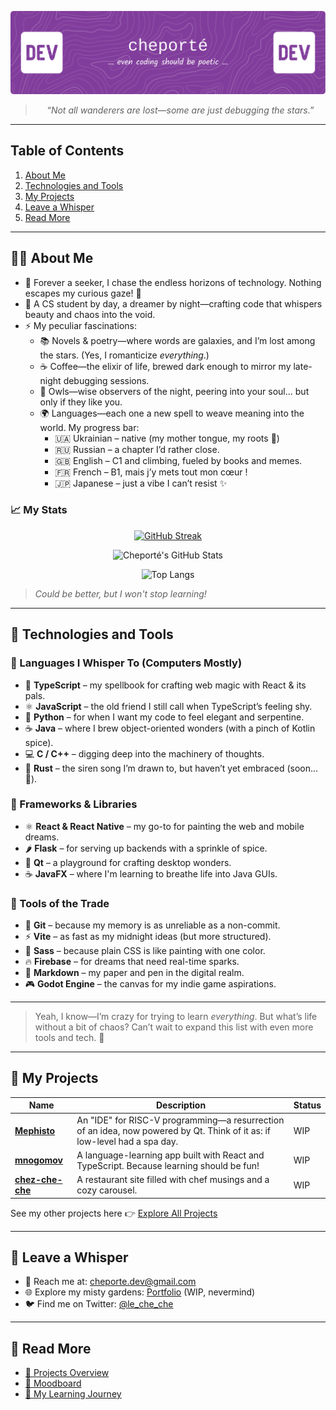 <div align=center>


![Header](./img/github-header-image.png)

> *“Not all wanderers are lost—some are just debugging the stars.”*

</div>

---

## Table of Contents
1. [About Me](#-about-me)
2. [Technologies and Tools](#-technologies-and-tools)
3. [My Projects](#-my-projects)
4. [Leave a Whisper](#-leave-a-whisper)
5. [Read More](#-read-more)

---

## 🧑‍💻 About Me
- 🌱 Forever a seeker, I chase the endless horizons of technology. Nothing escapes my curious gaze! 👀
- 📖 A CS student by day, a dreamer by night—crafting code that whispers beauty and chaos into the void.
- ⚡ My peculiar fascinations:
  - 📚 Novels & poetry—where words are galaxies, and I’m lost among the stars. (Yes, I romanticize *everything*.)
  - ☕ Coffee—the elixir of life, brewed dark enough to mirror my late-night debugging sessions.
  - 🦉 Owls—wise observers of the night, peering into your soul... but only if they like you.
  - 🌍 Languages—each one a new spell to weave meaning into the world. My progress bar:
    - 🇺🇦 Ukrainian – native (my mother tongue, my roots 🌻)
    - 🇷🇺 Russian – a chapter I’d rather close.
    - 🇬🇧 English – C1 and climbing, fueled by books and memes.
    - 🇫🇷 French – B1, mais j’y mets tout mon cœur !
    - 🇯🇵 Japanese – just a vibe I can’t resist ✨

### 📈 My Stats
<div align=center>

<!-- GitHub Streak Stats -->
[![GitHub Streak](https://streak-stats.demolab.com?user=cheporte&theme=radical&hide_border=true)](https://git.io/streak-stats)

<!-- GitHub Readme Stats -->
![Cheporté's GitHub Stats](https://github-readme-stats.vercel.app/api?username=cheporte&show_icons=true&theme=radical&hide=stars&count_private=true)

<!-- Top Languages -->
![Top Langs](https://github-readme-stats.vercel.app/api/top-langs/?username=cheporte&layout=compact&theme=radical)

</div>

> *Could be better, but I won't stop learning!*
---


## 🔧 Technologies and Tools
### 💬 Languages I Whisper To (Computers Mostly)
- 🔷 **TypeScript** – my spellbook for crafting web magic with React & its pals.
- ⚛️ **JavaScript** – the old friend I still call when TypeScript’s feeling shy.
- 🐍 **Python** – for when I want my code to feel elegant and serpentine.
- ☕ **Java** – where I brew object-oriented wonders (with a pinch of Kotlin spice).
- 💻 **C / C++** – digging deep into the machinery of thoughts.
- 🦀 **Rust** – the siren song I’m drawn to, but haven’t yet embraced (soon... 👀).

### 🧱 Frameworks & Libraries
- ⚛️ **React & React Native** – my go-to for painting the web and mobile dreams.
- 🌶️ **Flask** – for serving up backends with a sprinkle of spice.
- 🧊 **Qt** – a playground for crafting desktop wonders.
- ☕ **JavaFX** – where I'm learning to breathe life into Java GUIs.

### 🧰 Tools of the Trade
- 🧠 **Git** – because my memory is as unreliable as a non-commit.
- ⚡ **Vite** – as fast as my midnight ideas (but more structured).
- 🎨 **Sass** – because plain CSS is like painting with one color.
- 🔥 **Firebase** – for dreams that need real-time sparks.
- 📄 **Markdown** – my paper and pen in the digital realm.
- 🎮 **Godot Engine** – the canvas for my indie game aspirations.

---

> Yeah, I know—I’m crazy for trying to learn *everything*. But what’s life without a bit of chaos? Can’t wait to expand this list with even more tools and tech. 🌌

---

## 🌟 My Projects

| Name | Description | Status |
| ---- | ----------- | ------ |
| **[Mephisto](https://github.com/saisenko/mephisto)** | An "IDE" for RISC-V programming—a resurrection of an idea, now powered by Qt. Think of it as: if low-level had a spa day. | WIP |
| **[mnogomov](https://github.com/cheporte/mnogomov)** | A language-learning app built with React and TypeScript. Because learning should be fun! | WIP |
| **[chez-che-che](https://cheporte.github.io/chez-che-che)** | A restaurant site filled with chef musings and a cozy carousel. | WIP |

See my other projects here 👉 [Explore All Projects](docs/projects.md)

---

## 👋 Leave a Whisper
- 💌 Reach me at: [cheporte.dev@gmail.com](mailto:cheporte.dev@gmail.com)
- 🌐 Explore my misty gardens: [Portfolio](https://github.com/cheporte/jardin-de-cheporte) (WIP, nevermind)
- 🐦 Find me on Twitter: [@le_che_che](https://twitter.com/le_che_che)

---

## 📂 Read More
- [📘 Projects Overview](docs/projects.md)
- [🎨 Moodboard](docs/moodboard.md)
- [💭 My Learning Journey](docs/learning-journey.md)
